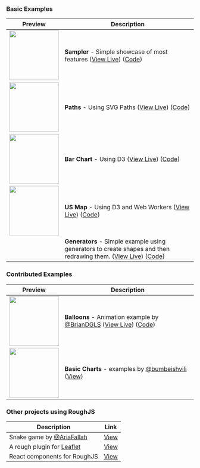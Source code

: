 ### Basic Examples
| Preview | Description |
| --- | --- |
| <img width="133" src="http://roughjs.com/images/examples/sampler.png"> | **Sampler** - Simple showcase of most features ([View Live](http://roughjs.com/examples/sampler.html)) ([Code](https://github.com/pshihn/rough/blob/master/docs/examples/sampler.html))|
| <img width="133" src="http://roughjs.com/images/examples/paths.png"> | **Paths** - Using SVG Paths ([View Live](http://roughjs.com/examples/paths.html)) ([Code](https://github.com/pshihn/rough/blob/master/docs/examples/paths.html))|
| <img width="133" src="http://roughjs.com/images/examples/bar-chart.png"> | **Bar Chart** - Using D3 ([View Live](http://roughjs.com/examples/bar-chart.html)) ([Code](https://github.com/pshihn/rough/blob/master/docs/examples/bar-chart.html))|
| <img width="133" src="http://roughjs.com/images/examples/us-map.png"> | **US Map** - Using D3 and Web Workers ([View Live](http://roughjs.com/examples/us-map.html)) ([Code](https://github.com/pshihn/rough/blob/master/docs/examples/us-map.html))|
| | **Generators** - Simple example using generators to create shapes and then redrawing them. ([View Live](http://roughjs.com/examples/generator.html)) ([Code](https://github.com/pshihn/rough/blob/master/docs/examples/generator.html))

### Contributed Examples

| Preview | Description |
| --- | --- |
| <img width="133" src="https://roughjs.com/images/examples/contributed/balloons.png"> | **Balloons** - Animation example by [@BrianDGLS](https://github.com/BrianDGLS) ([View Live](https://roughjs.com/examples/contributed/balloon-animation.html)) ([Code](https://github.com/pshihn/rough/blob/master/docs/examples/contributed/balloon-animation.html))|
| <img width="133" src="https://roughjs.com/images/examples/contributed/donut.png"> | **Basic Charts** - examples by [@bumbeishvili](https://github.com/bumbeishvili) ([View](https://beta.observablehq.com/@bumbeishvili/trying-out-rough)) |

### Other projects using RoughJS

| Description | Link |
| --- | --- |
| Snake game by [@AriaFallah](https://github.com/AriaFallah) | [View](https://www.aria.ai/snake.html) |
| A rough plugin for [Leaflet](http://leafletjs.com/)  | [View](https://github.com/zhuang-hao-ming/Leaflet.RoughCanvas) |
| React components for RoughJS | [View](https://github.com/ooade/react-rough) |
